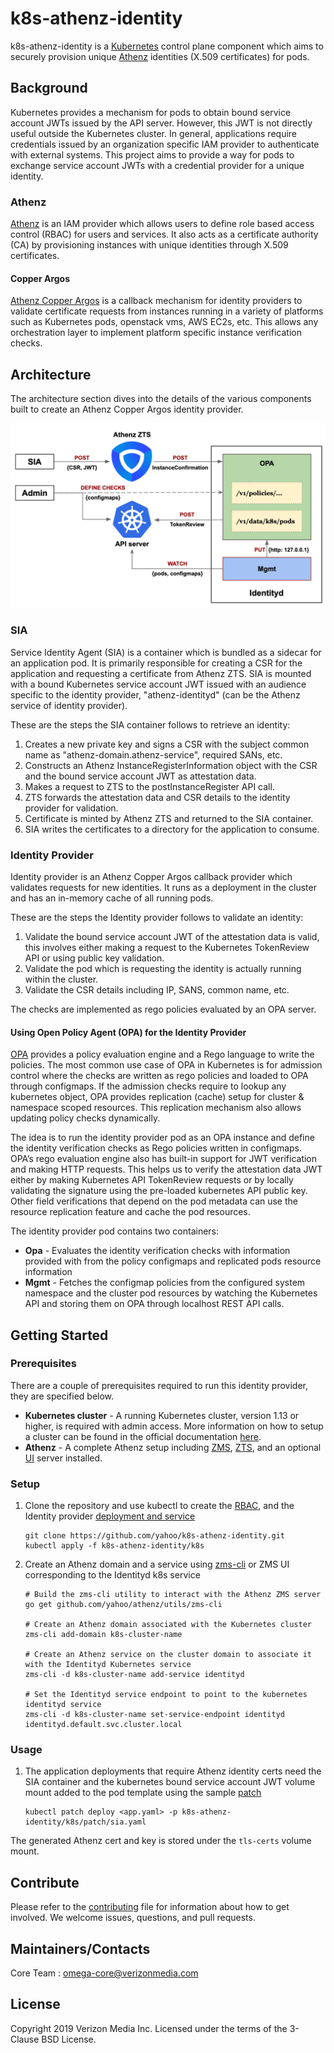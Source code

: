 # k8s-athenz-identity
k8s-athenz-identity is a [Kubernetes](https://kubernetes.io/) control plane component
which aims to securely provision unique [Athenz](https://github.com/yahoo/athenz)
identities (X.509 certificates) for pods.

## Background
Kubernetes provides a mechanism for pods to obtain bound service account JWTs issued
by the API server. However, this JWT is not directly useful outside the Kubernetes
cluster. In general, applications require credentials issued by an organization specific
IAM provider to authenticate with external systems. This project aims to provide a way
for pods to exchange service account JWTs with a credential provider for a unique identity.

### Athenz
[Athenz](https://www.athenz.io/) is an IAM provider which allows users to define
role based access control (RBAC) for users and services. It also acts as a certificate
authority (CA) by provisioning instances with unique identities through X.509 certificates.

#### Copper Argos
[Athenz Copper Argos](https://yahoo.github.io/athenz/site/copper_argos_dev/) is a
callback mechanism for identity providers to validate certificate requests from
instances running in a variety of platforms such as Kubernetes pods, openstack vms,
AWS EC2s, etc. This allows any orchestration layer to implement platform specific
instance verification checks.

## Architecture
The architecture section dives into the details of the various components built
to create an Athenz Copper Argos identity provider.

![Screenshot](docs/images/architecture.png)

### SIA
Service Identity Agent (SIA) is a container which is bundled as a sidecar for an
application pod. It is primarily responsible for creating a CSR for the application
and requesting a certificate from Athenz ZTS. SIA is mounted with a bound Kubernetes
service account JWT issued with an audience specific to the identity provider,
"athenz-identityd" (can be the Athenz service of identity provider).

These are the steps the SIA container follows to retrieve an identity:
1. Creates a new private key and signs a CSR with the subject common name as
"athenz-domain.athenz-service", required SANs, etc.
2. Constructs an Athenz InstanceRegisterInformation object with the CSR and the
bound service account JWT as attestation data.
3. Makes a request to ZTS to the postInstanceRegister API call.
4. ZTS forwards the attestation data and CSR details to the identity provider
for validation.
5. Certificate is minted by Athenz ZTS and returned to the SIA container.
6. SIA writes the certificates to a directory for the application to consume.

### Identity Provider
Identity provider is an Athenz Copper Argos callback provider which validates
requests for new identities. It runs as a deployment in the cluster and has an
in-memory cache of all running pods.

These are the steps the Identity provider follows to validate an identity:
1. Validate the bound service account JWT of the attestation data is valid, this
involves either making a request to the Kubernetes TokenReview API or using public
key validation.
2. Validate the pod which is requesting the identity is actually running within the
cluster.
3. Validate the CSR details including IP, SANS, common name, etc.

The checks are implemented as rego policies evaluated by an OPA server.

#### Using Open Policy Agent (OPA) for the Identity Provider
[OPA](https://www.openpolicyagent.org/docs/latest/kubernetes-introduction/) provides
a policy evaluation engine and a Rego language to write the policies. The most common
use case of OPA in Kubernetes is for admission control where the checks are written as
rego policies and loaded to OPA through configmaps. If the admission checks require to
lookup any kubernetes object, OPA provides replication (cache) setup for cluster
& namespace scoped resources. This replication mechanism also allows updating policy
checks dynamically.

The idea is to run the identity provider pod as an OPA instance and define the
identity verification checks as Rego policies written in configmaps. OPA’s rego
evaluation engine also has built-in support for JWT verification and making HTTP
requests. This helps us to verify the attestation data JWT either by making Kubernetes
API TokenReview requests or by locally validating the signature using the pre-loaded
kubernetes API public key. Other field verifications that depend on the pod metadata
can use the resource replication feature and cache the pod resources. 

The identity provider pod contains two containers:
- **Opa** - Evaluates the identity verification checks with information provided with
from the policy configmaps and replicated pods resource information
- **Mgmt** - Fetches the configmap policies from the configured system namespace and the
cluster pod resources by watching the Kubernetes API and storing them on OPA through
localhost REST API calls.

## Getting Started

### Prerequisites
There are a couple of prerequisites required to run this identity provider, they are
specified below.
- **Kubernetes cluster** - A running Kubernetes cluster, version 1.13 or higher, is
required with admin access. More information on how to setup a cluster can be found
in the official documentation [here](https://kubernetes.io/docs/setup/).
- **Athenz** - A complete Athenz setup including [ZMS](https://yahoo.github.io/athenz/site/setup_zms_prod/), 
[ZTS](https://yahoo.github.io/athenz/site/setup_zts_prod/), and an optional
[UI](https://yahoo.github.io/athenz/site/setup_ui_prod/) server installed.

### Setup
1. Clone the repository and use kubectl to create the [RBAC](k8s/rbac.yaml), and
the Identity provider [deployment and service](k8s/identityd.yaml)

    ```
    git clone https://github.com/yahoo/k8s-athenz-identity.git
    kubectl apply -f k8s-athenz-identity/k8s
    ```

2. Create an Athenz domain and a service using [zms-cli](https://github.com/yahoo/athenz/tree/master/utils/zms-cli)
or ZMS UI corresponding to the Identityd k8s service

    ```
    # Build the zms-cli utility to interact with the Athenz ZMS server
    go get github.com/yahoo/athenz/utils/zms-cli
    
    # Create an Athenz domain associated with the Kubernetes cluster
    zms-cli add-domain k8s-cluster-name 
    
    # Create an Athenz service on the cluster domain to associate it with the Identityd Kubernetes service 
    zms-cli -d k8s-cluster-name add-service identityd
    
    # Set the Identityd service endpoint to point to the kubernetes identityd service
    zms-cli -d k8s-cluster-name set-service-endpoint identityd identityd.default.svc.cluster.local
    ``` 

### Usage
1. The application deployments that require Athenz identity certs need the SIA container
and the kubernetes bound service account JWT volume mount added to the pod template
using the sample [patch](k8s/patch/sia.yaml)

    ```
    kubectl patch deploy <app.yaml> -p k8s-athenz-identity/k8s/patch/sia.yaml
    ``` 

The generated Athenz cert and key is stored under the `tls-certs` volume mount.

## Contribute
Please refer to the [contributing](Contributing.md) file for information about
how to get involved. We welcome issues, questions, and pull requests.

## Maintainers/Contacts
Core Team : omega-core@verizonmedia.com

## License
Copyright 2019 Verizon Media Inc. Licensed under the terms of the 3-Clause BSD License.
